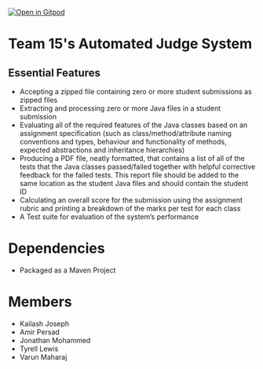 [![Open in Gitpod](https://gitpod.io/button/open-in-gitpod.svg)](https://gitpod.io/#https://github.com/Overly-Optimistic-Procrastinators-II/comp3607project)

# Team 15's Automated Judge System

## Essential Features
* Accepting a zipped file containing zero or more student submissions as zipped files
* Extracting and processing zero or more Java files in a student submission
* Evaluating all of the required features of the Java classes based on an assignment specification (such as class/method/attribute naming conventions and types, behaviour and functionality of methods, expected abstractions and inheritance hierarchies)
* Producing a PDF file, neatly formatted, that contains a list of all of the tests that the Java classes passed/failed together with helpful corrective feedback for the failed tests. This report file should be added to the same location as the student Java files and should contain the student ID
* Calculating an overall score for the submission using the assignment rubric and printing a breakdown of the marks per test for each class
* A Test suite for evaluation of the system’s performance

# Dependencies
* Packaged as a Maven Project

# Members
* Kailash Joseph
* Amir Persad
* Jonathan Mohammed
* Tyrell Lewis
* Varun Maharaj
